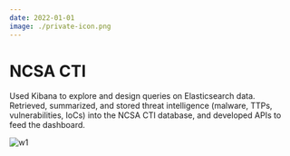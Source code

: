 ```yaml
---
date: 2022-01-01
image: ./private-icon.png
---
```


# NCSA CTI

Used Kibana to explore and design queries on Elasticsearch data. Retrieved, summarized, and stored threat intelligence (malware, TTPs, vulnerabilities, IoCs) into the NCSA CTI database, and developed APIs to feed the dashboard.

<!-- more -->

![w1](/private-icon.png)